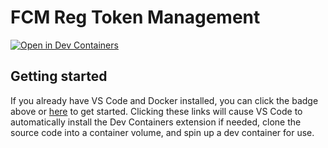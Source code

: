 # FCM Reg Token Management

[![Open in Dev Containers](https://img.shields.io/static/v1?label=Dev%20Containers&message=Open&color=blue&logo=visualstudiocode)](https://vscode.dev/redirect?url=vscode://ms-vscode-remote.remote-containers/cloneInVolume?url=https://github.com/arthurgubaidullin/fcm-reg-token-management)

## Getting started

If you already have VS Code and Docker installed, you can click the badge above or [here](https://vscode.dev/redirect?url=vscode://ms-vscode-remote.remote-containers/cloneInVolume?url=https://github.com/arthurgubaidullin/fcm-reg-token-management) to get started. Clicking these links will cause VS Code to automatically install the Dev Containers extension if needed, clone the source code into a container volume, and spin up a dev container for use.

